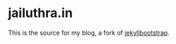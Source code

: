 # jailuthra.in
This is the source for my blog, a fork of [jekyllbootstrap](https://github.com/plusjade/jekyll-bootstrap).  

